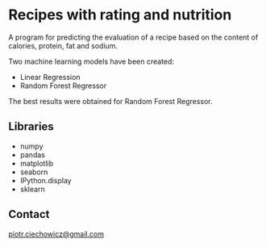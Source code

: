 # Recipes with rating and nutrition

A program for predicting the evaluation of a recipe based on the content of calories, protein, fat and sodium.

Two machine learning models have been created:

- Linear Regression
- Random Forest Regressor

The best results were obtained for Random Forest Regressor.

## Libraries

- numpy
- pandas
- matplotlib
- seaborn
- IPython.display
- sklearn


## Contact

piotr.ciechowicz@gmail.com
